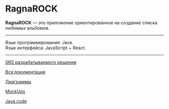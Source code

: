# **RagnaROCK**

**RagnaROCK** — это приложение ориентированное на создание списка любимых альбомов.

---

Язык программирования: Java.  
Язык интерфейса: JavaScript + React.

---

[SRS разрабатываемого решения](https://github.com/dstpia/MusicRecommends/blob/master/documents/SRS.md)

[Вся документация](https://github.com/dstpia/MusicRecommends/blob/master/documents/allDocuments.md)

[Диаграммы](https://github.com/dstpia/MusicRecommends/tree/master/documents/pictures/diagrams)

[MockUps](https://github.com/dstpia/MusicRecommends/tree/master/documents/pictures/mockups)

[Java code](https://github.com/dstpia/MusicRecommends/tree/master/src)  


